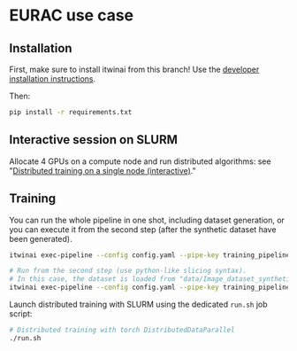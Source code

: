 # EURAC use case

## Installation

First, make sure to install itwinai from this branch!
Use the [developer installation instructions](https://github.com/interTwin-eu/itwinai/tree/usecase_eurac?tab=readme-ov-file#installation-for-developers).

Then:

```bash
pip install -r requirements.txt
```

## Interactive session on SLURM

Allocate 4 GPUs on a compute node and run distributed algorithms:
see "[Distributed training on a single node (interactive)](https://github.com/interTwin-eu/itwinai/tree/main/tutorials/distributed-ml/torch-tutorial-0-basics#distributed-training-on-a-single-node-interactive)."


## Training

You can run the whole pipeline in one shot, including dataset generation, or you can
execute it from the second step (after the synthetic dataset have been generated).

```bash
itwinai exec-pipeline --config config.yaml --pipe-key training_pipeline

# Run from the second step (use python-like slicing syntax).
# In this case, the dataset is loaded from "data/Image_dataset_synthetic_64x64.pkl"
itwinai exec-pipeline --config config.yaml --pipe-key training_pipeline --steps 1:
```

Launch distributed training with SLURM using the dedicated `run.sh` job script:

```bash
# Distributed training with torch DistributedDataParallel
./run.sh
```
